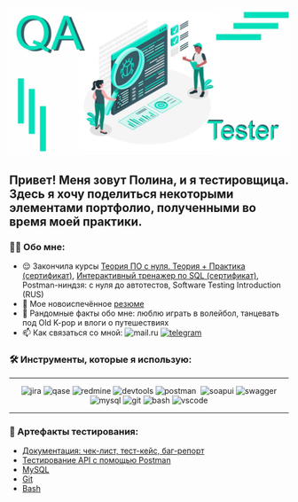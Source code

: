 ![Header](https://github.com/PolinaShurupovatest/PolinaShurupovatest/blob/main/assets/berita-383-memahami-peran-qa-tester-20201230-105658.jpg)
--
## Привет! Меня зовут Полина, и я тестировщица. Здесь я хочу поделиться некоторыми элементами портфолио, полученными во время моей практики.

### 👨‍💻 Обо мне:
<ul>
<li> 😌 Закончила курсы <a href="https://stepik.org/certificate/647a1a6b71bb92cdc2fc7750ff0b79baf4873122.png">Теория ПО с нуля. Теория + Практика (сертификат)</a>, <a href="https://stepik.org/certificate/8339d84741968ec2dfd9e82c55e3b5fccc37d023.png">Интерактивный тренажер по SQL (сертификат)</a>, Postman-ниндзя: c нуля до автотестов, Software Testing Introduction (RUS) </li>
<li>📙 Мое новоиспечённое <a href="https://drive.google.com/file/d/16f3f7_JsABBtcYbiN2ei7cjfJFri-WwR/view">резюме</a></li> 
<li>🧣 Рандомные факты обо мне: люблю играть в волейбол, танцевать под Old K-pop и влоги о путешествиях </li>
<li>📫 Как связаться со мной: <img src="https://upload.wikimedia.org/wikipedia/commons/5/51/Mail.Ru_Logo_2018_new.png" title="pelageya_shurupova@mail.ru" width="55" height="20" alt="mail.ru"/> <a href="https://t.me/Polina20Syrup" target="_blank"> <img src="https://259506.selcdn.ru/sites-static/site532284/2548a06b-9781-4c5b-b044-6c4b65a5793b/2548a06b-9781-4c5b-b044-6c4b65a5793b-6179692.jpeg" width="60" height="20" alt="telegram" /> </a> </li>
</ul>

### 🛠 Инструменты, которые я использую:
---
<div>
<p align="center">
<p align="center">
  <img src="https://cdn.jsdelivr.net/gh/devicons/devicon/icons/jira/jira-original.svg" title="jira" alt="jira" width="40" height="40"/>
  <img src="https://luna1.co/eb0187.png" title="qase" alt="qase" width="40" height="40"/>
  <img src="https://cogitech.pl/wp-content/uploads/2023/04/2560px-Redmine_logo.svg.png" title="redmine" alt="redmine" width="40" height="40"/>
  <img src="https://d33wubrfki0l68.cloudfront.net/38b5c953a4667366685d55db55d057c86db1fc54/a0fdc/static/acae6b24d940347661ca901ea07f47c1/chrome-dev-logo-icon.png" title="devtools" alt="devtools" width="40" height="40"/>
  <img src="https://seeklogo.com/images/P/postman-logo-0087CA0D15-seeklogo.com.png" title="postman" alt="postman" width="40" height="40"/>&nbsp
  <img src="https://encrypted-tbn0.gstatic.com/images?q=tbn:ANd9GcTDLj-17hLuPse4K5lo4VLNFRn89rjLSB-KKIZMdNjB0Q&s" title="soapui" alt="soapui" width="40" height="40"/>
  <img src="https://user-images.githubusercontent.com/98197909/222990768-452ebe01-9134-48af-b539-3dc9ef1eb179.png" title="swagger" alt="swagger" width="40" height="40"/><img src="https://cdn.jsdelivr.net/gh/devicons/devicon/icons/mysql/mysql-original.svg" title="mysql" alt="mysql" width="40" height="40"/>
  <img src="https://cdn.jsdelivr.net/gh/devicons/devicon/icons/git/git-original.svg" title="git" alt="git" width="40" height="40"/>
  <img src="https://upload.wikimedia.org/wikipedia/commons/thumb/4/4b/Bash_Logo_Colored.svg/1024px-Bash_Logo_Colored.svg.png?20180723054350" title="bash" alt="bash" width="40" height="40"/>
  <img src="https://cdn.jsdelivr.net/gh/devicons/devicon/icons/vscode/vscode-original.svg" title="vscode" alt="vscode" width="40" height="40"/>
</div>

---

### 📁 Артефакты тестирования:
<p> 
 <ul>
<li>  <a href="https://github.com/PolinaShurupovatest/Documentation">Документация: чек-лист, тест-кейс, баг-репорт</a>  </li>
<li>  <a href="https://github.com/PolinaShurupovatest/API"> Тестирование API с помощью Postman </a>   </li>
<li> <a href="https://github.com/PolinaShurupovatest/MySQL">MySQL</a>   </li>
<li> <a href="https://github.com/PolinaShurupovatest/PS_Git"> Git </a> </li>
<li> <a href="https://github.com/PolinaShurupovatest/Bash"> Bash </a> </li>
</ul>
</p>